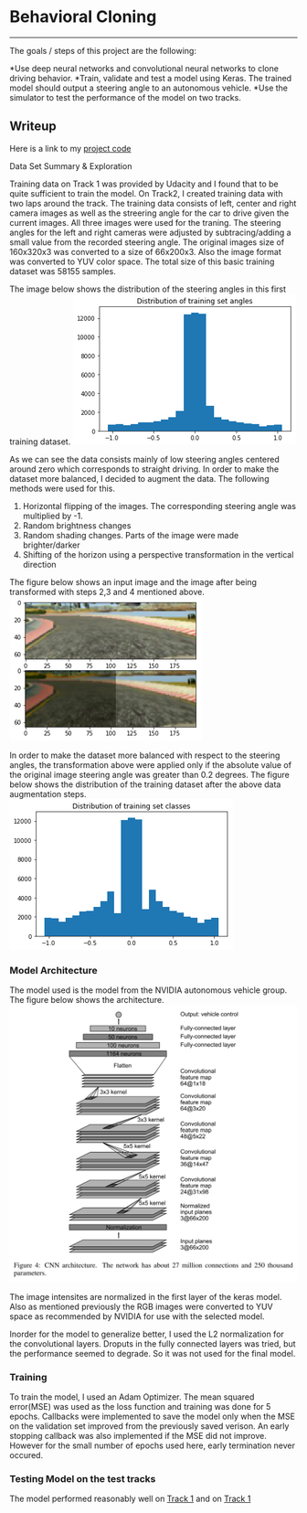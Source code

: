 # Behavioral Cloning

---

The goals / steps of this project are the following:

*Use deep neural networks and convolutional neural networks to clone driving behavior. 
*Train, validate and test a model using Keras. The trained model should output a steering angle to an autonomous vehicle.
*Use the simulator to test the performance of the model on two tracks.
 
[//]: # (Image References)

[image1]: ./Figures/Training-Distribution.png
[image2]: ./Figures/Data-augmentation.png
[image3]: ./Figures/Training-Distribution-After.png
[image4]: ./Figures/9-layer-ConvNet-model.png


## Writeup 
Here is a link to my [project code](https://github.com/iyerhari5/P3-BehavioralCloning)

Data Set Summary & Exploration

Training data on Track 1 was provided by Udacity and I found that to be quite sufficient to train the model. On Track2, I created training data with
two laps around the track. The training data consists of left, center and right camera images as well as the streering angle for the car to drive
given the current images. All three images were used for the traning. The steering angles for the left and right cameras were adjusted by subtracing/adding
a small value from the recorded steering angle. The original images size of 160x320x3 was converted to a size of 66x200x3.  Also the image format
was converted to YUV color space. The total size of this basic training dataset was 58155 samples. 


The image below shows the distribution of the steering angles in this first training dataset.
![alt text][image1]

As we can see the data consists mainly of low steering angles centered around zero which corresponds to straight driving. In order to make the
dataset more balanced, I decided to augment the data. The following methods were used for this.
 
 1. Horizontal flipping of the images. The corresponding steering angle was multiplied by -1.
 2. Random brightness changes
 3. Random shading changes. Parts of the image were made brighter/darker
 4. Shifting of the horizon using a perspective transformation in the vertical direction

The figure below shows an input image and the image after being transformed with steps 2,3 and 4 mentioned above.
![alt text][image2]
 
In order to make the dataset more balanced with respect to the steering angles, the transformation above were applied only if the absolute 
value of the original image steering angle was greater than 0.2 degrees. The figure below shows the distribution of the training dataset
after the above data augmentation steps.
![alt text][image3]


### Model Architecture 

The model used is the model from the NVIDIA autonomous vehicle group. The figure below shows the architecture.
![alt text][image4]

The image intensites are normalized in the first layer of the keras model. Also as mentioned previously the RGB images were converted to YUV space
as recommended by NVIDIA for use with the selected model.

Inorder for the model to generalize better, I used the L2 normalization for the convolutional layers. Droputs in the fully connected layers was tried,
but the performance seemed to degrade. So it was not used for the final model.


### Training

To train the model, I used an Adam Optimizer. The mean squared error(MSE) was used as the loss function and training was done for 5 epochs. Callbacks
were implemented to save the model only when the MSE on the validation set improved from the previously saved verison. An early stopping callback 
was also implemented if the MSE did not improve. However for the small number of epochs used here, early termination never occured.

### Testing  Model on the test tracks

The model performed reasonably well on [Track 1](https://github.com/iyerhari5/P3-BehavioralCloning/run1.mp4) and on  [Track 1](https://github.com/iyerhari5/P3-BehavioralCloning/run2.mp4)

